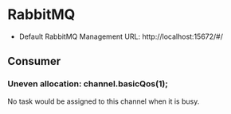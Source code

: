 # RabbitMQ

* Default RabbitMQ Management URL: http://localhost:15672/#/

## Consumer

### Uneven allocation: channel.basicQos(1);

No task would be assigned to this channel when it is busy.
